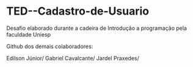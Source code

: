 # TED--Cadastro-de-Usuario

Desafio elaborado durante a cadeira de Introdução a programação pela faculdade Uniesp

Github dos demais colaboradores:

Edilson Júnior/
Gabriel Cavalcante/
Jardel Praxedes/
